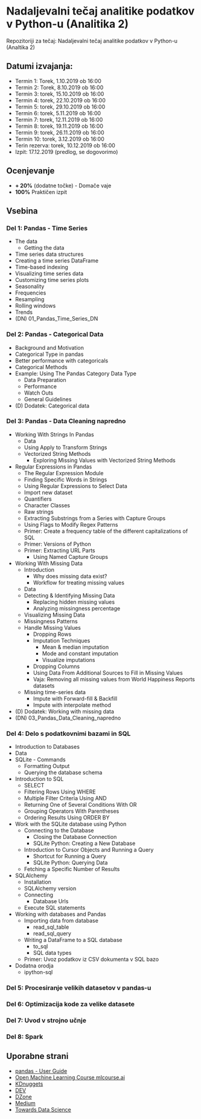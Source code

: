 # Nadaljevalni tečaj analitike podatkov v Python-u (Analitika 2)

Repozitoriji za tečaj: Nadaljevalni tečaj analitike podatkov v Python-u (Analtika 2)

## Datumi izvajanja:
- Termin 1: Torek, 1.10.2019 ob 16:00
- Termin 2: Torek, 8.10.2019 ob 16:00
- Termin 3: torek, 15.10.2019 ob 16:00
- Termin 4: torek, 22.10.2019 ob 16:00
- Termin 5: torek, 29.10.2019 ob 16:00
- Termin 6: torek, 5.11.2019 ob 16:00
- Termin 7: torek, 12.11.2019 ob 16:00
- Termin 8: torek, 19.11.2019 ob 16:00
- Termin 9: torek, 26.11.2019 ob 16:00
- Termin 10: torek, 3.12.2019 ob 16:00
- Terin rezerva: torek, 10.12.2019 ob 16:00
- Izpit: 17.12.2019 (predlog, se dogovorimo)


## Ocenjevanje
- **+ 20%** (dodatne točke) - Domače vaje
- **100%** Praktičen izpit

## Vsebina

### Del 1: Pandas - Time Series
- The data
    - Getting the data
- Time series data structures
- Creating a time series DataFrame
- Time-based indexing
- Visualizing time series data
- Customizing time series plots
- Seasonality
- Frequencies
- Resampling
- Rolling windows
- Trends
- (DN) 01_Pandas_Time_Series_DN

### Del 2: Pandas - Categorical Data
- Background and Motivation
- Categorical Type in pandas
- Better performance with categoricals
- Categorical Methods
- Example: Using The Pandas Category Data Type
    - Data Preparation
    - Performance
    - Watch Outs
    - General Guidelines
- (D) Dodatek: Categorical data

### Del 3: Pandas - Data Cleaning napredno
- Working With Strings In Pandas
    - Data
    - Using Apply to Transform Strings
    - Vectorized String Methods
        - Exploring Missing Values with Vectorized String Methods
- Regular Expressions in Pandas
    - The Regular Expression Module
    - Finding Specific Words in Strings
    - Using Regular Expressions to Select Data
    - Import new dataset
    - Quantifiers
    - Character Classes
    - Raw strings
    - Extracting Substrings from a Series with Capture Groups
    - Using Flags to Modify Regex Patterns
    - Primer: Create a frequency table of the different capitalizations of SQL
    - Primer: Versions of Python
    - Primer: Extracting URL Parts
        - Using Named Capture Groups
- Working With Missing Data
    - Introduction
        - Why does missing data exist?
        - Workflow for treating missing values
    - Data
    - Detecting & Identifying Missing Data
        - Replacing hidden missing values
        - Analyzing missingness percentage
    - Visualizing Missing Data
    - Missingness Patterns
    - Handle Missing Values 
        - Dropping Rows 
        - Imputation Techniques
            - Mean & median imputation
            - Mode and constant imputation
            - Visualize imputations
        - Dropping Columns
        - Using Data From Additional Sources to Fill in Missing Values
        - Vaja: Removing all missing values from World Happiness Reports datasets
    - Missing time-series data
        - Impute with Forward-fill & Backfill 
        - Impute with interpolate method
- (D) Dodatek: Working with missing data
- (DN) 03_Pandas_Data_Cleaning_napredno

### Del 4: Delo s podatkovnimi bazami in SQL
- Introduction to Databases
- Data
- SQLite - Commands
    - Formatting Output
    - Querying the database schema
- Introduction to SQL
    - SELECT
    - Filtering Rows Using WHERE
    - Multiple Filter Criteria Using AND
    - Returning One of Several Conditions With OR
    - Grouping Operators With Parentheses
    - Ordering Results Using ORDER BY
- Work with the SQLite database using Python
    - Connecting to the Database
        - Closing the Database Connection
        - SQLite Python: Creating a New Database
    - Introduction to Cursor Objects and Running a Query
        - Shortcut for Running a Query
        - SQLite Python: Querying Data
    - Fetching a Specific Number of Results
- SQLAlchemy
    - Installation
    - SQLAlchemy version
    - Connecting
        - Database Urls
    - Execute SQL statements
- Working with databases and Pandas
    - Importing data from database
        - read_sql_table
        - read_sql_query
    - Writing a DataFrame to a SQL database
        - to_sql
        - SQL data types
    - Primer: Uvoz podatkov iz CSV dokumenta v SQL bazo
- Dodatna orodja
    - ipython-sql

### Del 5: Procesiranje velikih datasetov v pandas-u

### Del 6: Optimizacija kode za velike datasete

### Del 7: Uvod v strojno učnje

### Del 8: Spark


## Uporabne strani
- [pandas - User Guide](https://pandas.pydata.org/pandas-docs/stable/user_guide/index.html)
- [Open Machine Learning Course mlcourse.ai](https://mlcourse.ai/)
- [KDnuggets](https://www.kdnuggets.com/)
- [DEV](https://dev.to/)
- [DZone](https://dzone.com)
- [Medium](https://medium.com/)
- [Towards Data Science](https://towardsdatascience.com/)

